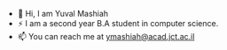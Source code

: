- 👋 Hi, I am Yuval Mashiah
- ⚡ I am a second year B.A student in computer science.
- 📫 You can reach me at ymashiah@acad.jct.ac.il

<!---
YuvalMashiah/YuvalMashiah is a ✨ special ✨ repository because its `README.md` (this file) appears on your GitHub profile.
You can click the Preview link to take a look at your changes.
--->
